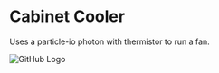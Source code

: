 # Cabinet Cooler

Uses a particle-io photon with thermistor to run a fan.


![GitHub Logo](/pictures/proto-type1.JPG)

